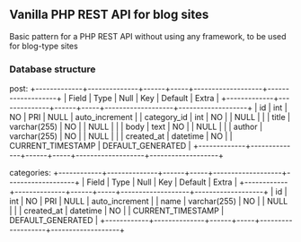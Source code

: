 ## Vanilla PHP REST API for blog sites

Basic pattern for a PHP REST API without using any framework, to be used for blog-type sites

### Database structure

post:
+-------------+--------------+------+-----+-------------------+-------------------+
| Field       | Type         | Null | Key | Default           | Extra             |
+-------------+--------------+------+-----+-------------------+-------------------+
| id          | int          | NO   | PRI | NULL              | auto_increment    |
| category_id | int          | NO   |     | NULL              |                   |
| title       | varchar(255) | NO   |     | NULL              |                   |
| body        | text         | NO   |     | NULL              |                   |
| author      | varchar(255) | NO   |     | NULL              |                   |
| created_at  | datetime     | NO   |     | CURRENT_TIMESTAMP | DEFAULT_GENERATED |
+-------------+--------------+------+-----+-------------------+-------------------+

categories:
+------------+--------------+------+-----+-------------------+-------------------+
| Field      | Type         | Null | Key | Default           | Extra             |
+------------+--------------+------+-----+-------------------+-------------------+
| id         | int          | NO   | PRI | NULL              | auto_increment    |
| name       | varchar(255) | NO   |     | NULL              |                   |
| created_at | datetime     | NO   |     | CURRENT_TIMESTAMP | DEFAULT_GENERATED |
+------------+--------------+------+-----+-------------------+-------------------+
